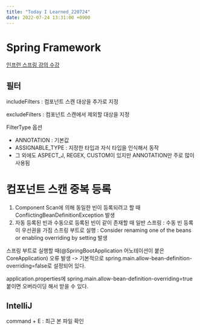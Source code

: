 ```yaml
---
title: "Today I Learned_220724"
date: 2022-07-24 13:31:00 +0900
---
```


# Spring Framework
[인프런 스프링 강의 수강](https://www.inflearn.com/course/%EC%8A%A4%ED%94%84%EB%A7%81-%ED%95%B5%EC%8B%AC-%EC%9B%90%EB%A6%AC-%EA%B8%B0%EB%B3%B8%ED%8E%B8/dashboard)

## 필터
includeFilters : 컴포넌트 스캔 대상을 추가로 지정

excludeFilters : 컴포넌트 스캔에서 제외할 대상을 지정

FilterType 옵션

- ANNOTATION : 기본값
- ASSIGNABLE_TYPE : 지정한 타입과 자식 타입을 인식해서 동작
- 그 외에도 ASPECT_J, REGEX, CUSTOM이 있지만 ANNOTATION만 주로 많이 사용됨

# 컴포넌트 스캔 중복 등록

1. Component Scan에 의해 동일한 빈이 등록되려고 할 때
   ConflictingBeanDefinitionException 발생
2. 자동 등록된 빈과 수동으로 등록된 빈이 같이 존재할 때
   일반 스프링 : 수동 빈 등록이 우선권을 가짐
   스프링 부트로 실행 : Consider renaming one of the beans or enabling overriding by setting 발생

스프링 부트로 실행할 때(@SpringBootApplication 어노테이션이 붙은 CoreApplication) 오류 발생 -> 기본적으로 spring.main.allow-bean-definition-overriding=false로 설정되어 있다.

application.properties에
spring.main.allow-bean-definition-overriding=true
붙이면 오버라이딩 해서 받을 수 있다.

## IntelliJ
command + E : 최근 본 파일 확인 
